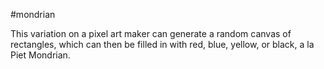 #mondrian

This variation on a pixel art maker can generate a random canvas of rectangles, which can then be filled in with red, blue, yellow, or black, a la Piet Mondrian.
